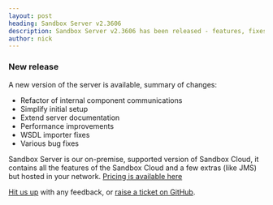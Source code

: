 ```yaml
---
layout: post
heading: Sandbox Server v2.3606
description: Sandbox Server v2.3606 has been released - features, fixes and performance improvements!
author: nick
---
```


### New release

A new version of the server is available, summary of changes:

- Refactor of internal component communications
- Simplify initial setup
- Extend server documentation
- Performance improvements
- WSDL importer fixes
- Various bug fixes

Sandbox Server is our on-premise, supported version of Sandbox Cloud, it contains all the features of the Sandbox Cloud and a few extras (like JMS) but hosted in your network. [Pricing is available here](https://getsandbox.com/pricing)

[Hit us up](https://twitter.com/_getsandbox) with any feedback, or [raise a ticket on GitHub](https://github.com/getsandbox/feedback/issues).